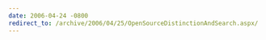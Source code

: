 ```yaml
---
date: 2006-04-24 -0800
redirect_to: /archive/2006/04/25/OpenSourceDistinctionAndSearch.aspx/
---
```

